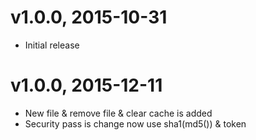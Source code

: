 # v1.0.0, 2015-10-31
* Initial release

# v1.0.0, 2015-12-11
* New file & remove file & clear cache  is added
* Security pass is change  now use sha1(md5()) & token